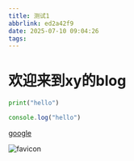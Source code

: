 ```yaml
---
title: 测试1
abbrlink: ed2a42f9
date: 2025-07-10 09:04:26
tags:
---
```


# 欢迎来到xy的blog

```python
print("hello")
```

```js
console.log("hello")
```

<a href="https://google.com">google</a>

<img src="/images/favicon.svg" alt="favicon">
